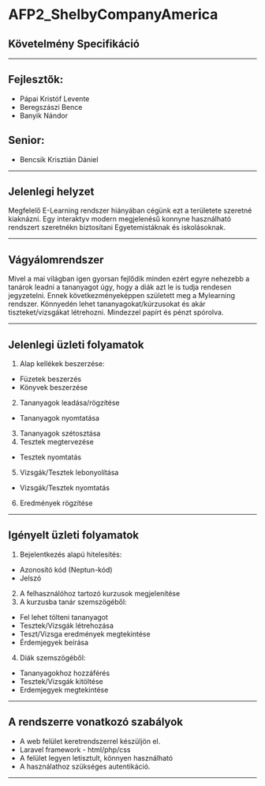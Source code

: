 # AFP2_ShelbyCompanyAmerica
## Követelmény Specifikáció
------------------------------
## Fejlesztők:
  - Pápai Kristóf Levente
  - Beregszászi Bence
  - Banyik Nándor
## Senior:
  - Bencsik Krisztián Dániel
------------------------------
## Jelenlegi helyzet
Megfelelő E-Learning rendszer hiányában cégünk ezt a területete szeretné kiaknázni. Egy interaktyv modern megjelenésű konnyne használható rendszert szeretnékn biztosítani Egyetemistáknak és iskolásoknak.

------------------------------
## Vágyálomrendszer 
Mivel a mai világban igen gyorsan fejlődik minden ezért egyre nehezebb a tanárok leadni a tananyagot úgy, hogy a diák azt le is tudja rendesen jegyzetelni. Ennek következményeképpen született meg a Mylearning rendszer. Könnyedén lehet tananyagokat/kúrzusokat és akár tiszteket/vizsgákat létrehozni. Mindezzel papírt és pénzt spórolva.

------------------------------
## Jelenlegi üzleti folyamatok
1. Alap kellékek beszerzése:
- Füzetek beszerzés
- Könyvek beszerzése
2. Tananyagok leadása/rögzítése
- Tananyagok nyomtatása
3. Tananyagok szétosztása
4. Tesztek megtervezése
- Tesztek nyomtatás
5. Vizsgák/Tesztek lebonyolítása
- Vizsgák/Tesztek nyomtatás
6. Eredmények rögzítése

------------------------------
## Igényelt üzleti folyamatok
1. Bejelentkezés alapú hitelesítés:
- Azonosító kód (Neptun-kód)
- Jelszó
2. A felhasználóhoz tartozó kurzusok megjelenítése
3. A kurzusba tanár szemszögéből:
- Fel lehet tölteni tananyagot
- Tesztek/Vizsgák létrehozása
- Teszt/Vizsga eredmények megtekintése
- Érdemjegyek beírása
4. Diák szemszögéből:
- Tananyagokhoz hozzáférés
- Tesztek/Vizsgák kitöltése
- Erdemjegyek megtekintése

------------------------------
## A rendszerre vonatkozó szabályok
- A web felület keretrendszerrel készüljön el.
- Laravel framework - html/php/css
- A felület legyen letisztult, könnyen használható
- A használathoz szükséges autentikáció.

------------------------------
